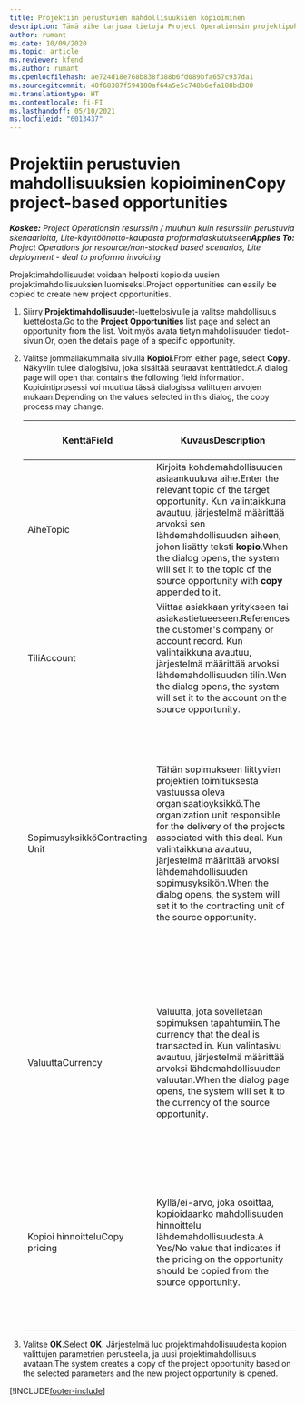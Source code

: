 ```yaml
---
title: Projektiin perustuvien mahdollisuuksien kopioiminen
description: Tämä aihe tarjoaa tietoja Project Operationsin projektipohjaisten mahdollisuuksien kopioimisesta.
author: rumant
ms.date: 10/09/2020
ms.topic: article
ms.reviewer: kfend
ms.author: rumant
ms.openlocfilehash: ae724d18e768b838f388b6fd089bfa657c937da1
ms.sourcegitcommit: 40f68387f594180af64a5e5c748b6efa188bd300
ms.translationtype: HT
ms.contentlocale: fi-FI
ms.lasthandoff: 05/10/2021
ms.locfileid: "6013437"
---
```

# <a name="copy-project-based-opportunities"></a><span data-ttu-id="baef6-103">Projektiin perustuvien mahdollisuuksien kopioiminen</span><span class="sxs-lookup"><span data-stu-id="baef6-103">Copy project-based opportunities</span></span>

<span data-ttu-id="baef6-104">_**Koskee:** Project Operationsin resurssiin / muuhun kuin resurssiin perustuvia skenaarioita, Lite-käyttöönotto-kaupasta proformalaskutukseen_</span><span class="sxs-lookup"><span data-stu-id="baef6-104">_**Applies To:** Project Operations for resource/non-stocked based scenarios, Lite deployment - deal to proforma invoicing_</span></span>


<span data-ttu-id="baef6-105">Projektimahdollisuudet voidaan helposti kopioida uusien projektimahdollisuuksien luomiseksi.</span><span class="sxs-lookup"><span data-stu-id="baef6-105">Project opportunities can easily be copied to create new project opportunities.</span></span> 

1. <span data-ttu-id="baef6-106">Siirry **Projektimahdollisuudet**-luettelosivulle ja valitse mahdollisuus luettelosta.</span><span class="sxs-lookup"><span data-stu-id="baef6-106">Go to the **Project Opportunities** list page and select an opportunity from the list.</span></span> <span data-ttu-id="baef6-107">Voit myös avata tietyn mahdollisuuden tiedot-sivun.</span><span class="sxs-lookup"><span data-stu-id="baef6-107">Or, open the details page of a specific opportunity.</span></span> 
2. <span data-ttu-id="baef6-108">Valitse jommallakummalla sivulla **Kopioi**.</span><span class="sxs-lookup"><span data-stu-id="baef6-108">From either page, select **Copy**.</span></span> <span data-ttu-id="baef6-109">Näkyviin tulee dialogisivu, joka sisältää seuraavat kenttätiedot.</span><span class="sxs-lookup"><span data-stu-id="baef6-109">A dialog page will open that contains the following field information.</span></span> <span data-ttu-id="baef6-110">Kopiointiprosessi voi muuttua tässä dialogissa valittujen arvojen mukaan.</span><span class="sxs-lookup"><span data-stu-id="baef6-110">Depending on the values selected in this dialog, the copy process may change.</span></span>

    | <span data-ttu-id="baef6-111">**Kenttä**</span><span class="sxs-lookup"><span data-stu-id="baef6-111">**Field**</span></span> | <span data-ttu-id="baef6-112">**Kuvaus**</span><span class="sxs-lookup"><span data-stu-id="baef6-112">**Description**</span></span> | <span data-ttu-id="baef6-113">**Loppupään vaikutus**</span><span class="sxs-lookup"><span data-stu-id="baef6-113">**Downstream impact**</span></span> |
    | --- | --- | --- |
    | <span data-ttu-id="baef6-114">Aihe</span><span class="sxs-lookup"><span data-stu-id="baef6-114">Topic</span></span> | <span data-ttu-id="baef6-115">Kirjoita kohdemahdollisuuden asiaankuuluva aihe.</span><span class="sxs-lookup"><span data-stu-id="baef6-115">Enter the relevant topic of the target opportunity.</span></span> <span data-ttu-id="baef6-116">Kun valintaikkuna avautuu, järjestelmä määrittää arvoksi sen lähdemahdollisuuden aiheen, johon lisätty teksti **kopio**.</span><span class="sxs-lookup"><span data-stu-id="baef6-116">When the dialog opens, the system will set it to the topic of the source opportunity with **copy** appended to it.</span></span> | <span data-ttu-id="baef6-117">Tämä kenttä ei vaikuta loppupään prosessiin.</span><span class="sxs-lookup"><span data-stu-id="baef6-117">There's no downstream impact for this field.</span></span> |
    | <span data-ttu-id="baef6-118">Tili</span><span class="sxs-lookup"><span data-stu-id="baef6-118">Account</span></span> | <span data-ttu-id="baef6-119">Viittaa asiakkaan yritykseen tai asiakastietueeseen.</span><span class="sxs-lookup"><span data-stu-id="baef6-119">References the customer's company or account record.</span></span> <span data-ttu-id="baef6-120">Kun valintaikkuna avautuu, järjestelmä määrittää arvoksi lähdemahdollisuuden tilin.</span><span class="sxs-lookup"><span data-stu-id="baef6-120">Wen the dialog opens, the system will set it to the account on the source opportunity.</span></span> | <span data-ttu-id="baef6-121">Tämä kenttä on mahdollisuuden ensisijainen asiakas.</span><span class="sxs-lookup"><span data-stu-id="baef6-121">This field is the primary customer on the opportunity.</span></span> |
    | <span data-ttu-id="baef6-122">Sopimusyksikkö</span><span class="sxs-lookup"><span data-stu-id="baef6-122">Contracting Unit</span></span> | <span data-ttu-id="baef6-123">Tähän sopimukseen liittyvien projektien toimituksesta vastuussa oleva organisaatioyksikkö.</span><span class="sxs-lookup"><span data-stu-id="baef6-123">The organization unit responsible for the delivery of the projects associated with this deal.</span></span> <span data-ttu-id="baef6-124">Kun valintaikkuna avautuu, järjestelmä määrittää arvoksi lähdemahdollisuuden sopimusyksikön.</span><span class="sxs-lookup"><span data-stu-id="baef6-124">When the dialog opens, the system will set it to the contracting unit of the source opportunity.</span></span> | <span data-ttu-id="baef6-125">Sopimusyksikkö on sen yrityksen osasto, joka suorittaa projektit, kun sopimus on tehty.</span><span class="sxs-lookup"><span data-stu-id="baef6-125">The contracting unit is the division of the company that executes the projects after the deal is closed.</span></span> <span data-ttu-id="baef6-126">Jokaisella sopimusyksiköllä on valuutta, ja tätä valuuttaa käytetään projektin aikana arvioitujen ja todellisten kustannusten raportoimiseen.</span><span class="sxs-lookup"><span data-stu-id="baef6-126">Every contracting unit has a currency, and this currency is used to report estimated and actual costs incurred during the project.</span></span> |
    | <span data-ttu-id="baef6-127">Valuutta</span><span class="sxs-lookup"><span data-stu-id="baef6-127">Currency</span></span> | <span data-ttu-id="baef6-128">Valuutta, jota sovelletaan sopimuksen tapahtumiin.</span><span class="sxs-lookup"><span data-stu-id="baef6-128">The currency that the deal is transacted in.</span></span> <span data-ttu-id="baef6-129">Kun valintasivu avautuu, järjestelmä määrittää arvoksi lähdemahdollisuuden valuutan.</span><span class="sxs-lookup"><span data-stu-id="baef6-129">When the dialog page opens, the system will set it to the currency of the source opportunity.</span></span> | <span data-ttu-id="baef6-130">Valuuttaa käytetään hinnastojen oletusarvon ja talousarvioiden muodostamiseen tarjouksessa.</span><span class="sxs-lookup"><span data-stu-id="baef6-130">Currency is used to default a price list and build financial estimates on the quote.</span></span> <span data-ttu-id="baef6-131">Valuuttaa käytetään lopulta laskutettaessa asiakasta, kun kauppa on voitettu.</span><span class="sxs-lookup"><span data-stu-id="baef6-131">Eventually, the currency is used to invoice the customer when the deal is won.</span></span> |
    | <span data-ttu-id="baef6-132">Kopioi hinnoittelu</span><span class="sxs-lookup"><span data-stu-id="baef6-132">Copy pricing</span></span> | <span data-ttu-id="baef6-133">Kyllä/ei-arvo, joka osoittaa, kopioidaanko mahdollisuuden hinnoittelu lähdemahdollisuudesta.</span><span class="sxs-lookup"><span data-stu-id="baef6-133">A Yes/No value that indicates if the pricing on the opportunity should be copied from the source opportunity.</span></span> | <span data-ttu-id="baef6-134">Jos **Kyllä** on valittuna, hinnastot kopioidaan lähteestä kohdemahdollisuuteen.</span><span class="sxs-lookup"><span data-stu-id="baef6-134">If **Yes** is selected, price lists are copied from the source to the target opportunity.</span></span> <span data-ttu-id="baef6-135">Jos **Ei** on valittu, oletushinnastot määritetään perustuen uusimpiin hinnastoihin.</span><span class="sxs-lookup"><span data-stu-id="baef6-135">If **No** is selected, price lists are defaulted based on the latest price lists that were set up.</span></span> |

3. <span data-ttu-id="baef6-136">Valitse **OK**.</span><span class="sxs-lookup"><span data-stu-id="baef6-136">Select **OK**.</span></span> <span data-ttu-id="baef6-137">Järjestelmä luo projektimahdollisuudesta kopion valittujen parametrien perusteella, ja uusi projektimahdollisuus avataan.</span><span class="sxs-lookup"><span data-stu-id="baef6-137">The system creates a copy of the project opportunity based on the selected parameters and the new project opportunity is opened.</span></span>


[!INCLUDE[footer-include](../includes/footer-banner.md)]